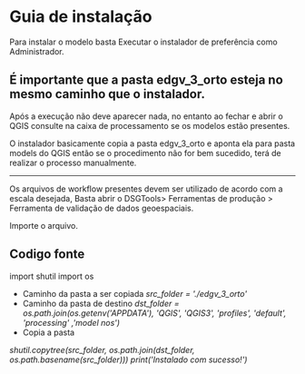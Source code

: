 
# Guia de instalação

Para instalar o modelo basta Executar o instalador de preferência como Administrador.

 É importante que a pasta edgv_3_orto esteja no mesmo caminho que o instalador.
--------------------------------------------------------------------------------------------
Após a execução não deve aparecer nada, no entanto ao fechar e abrir o QGIS consulte na caixa de processamento se os modelos estão presentes.


O instalador basicamente copia a pasta edgv_3_orto e aponta ela para pasta models do QGIS
 então se o procedimento não for bem sucedido, terá de realizar o processo manualmente.


-------------------------------------------------------------------------------------------
Os arquivos de workflow presentes devem ser utilizado de acordo com a escala desejada,
Basta abrir o DSGTools> Ferramentas de produção > Ferramenta de validação de dados geoespaciais.

Importe o arquivo.



## Codigo fonte

import shutil
import os
* Caminho da pasta a ser copiada
_src_folder = './edgv_3_orto'_
* Caminho da pasta de destino
_dst_folder = os.path.join(os.getenv('APPDATA'), 'QGIS', 'QGIS3', 'profiles', 'default', 'processing' ,'model nos')_
* Copia a pasta

_shutil.copytree(src_folder, os.path.join(dst_folder, os.path.basename(src_folder)))
print('Instalado com sucesso!')_
